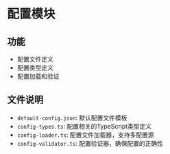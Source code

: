 # 配置模块

## 功能
- 配置文件定义
- 配置类型定义
- 配置加载和验证

## 文件说明
- `default-config.json`: 默认配置文件模板
- `config-types.ts`: 配置相关的TypeScript类型定义
- `config-loader.ts`: 配置文件加载器，支持多配置源
- `config-validator.ts`: 配置验证器，确保配置的正确性